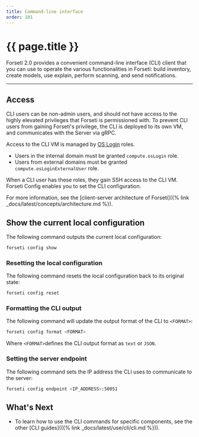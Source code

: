 ```yaml
---
title: Command-line interface
order: 101
---
```


# {{ page.title }}

Forseti 2.0 provides a convenient command-line interface (CLI) client
that you can use to operate the various functionalities in Forseti:
build inventory, create models, use explain, perform scanning, and
send notifications.

---

## Access

CLI users can be non-admin users, and should not have access to the highly
elevated privileges that Forseti is permissioned with. To prevent CLI users
from gaining Forseti's privilege, the CLI is deployed to its own VM,
and communicates with the Server via gRPC.

Access to the CLI VM is managed by [OS Login](https://cloud.google.com/compute/docs/instances/managing-instance-access) roles.

* Users in the internal domain must be granted `compute.osLogin` role.
* Users from external domains must be granted `compute.osLoginExternalUser` role.

When a CLI user has these roles, they gain SSH access to the CLI VM.
Forseti Config enables you to set the CLI configuration.

For more information, see the [client-server architecture of Forseti]({% link _docs/latest/concepts/architecture.md %}).

## Show the current local configuration

The following command outputs the current local configuration:

```bash
forseti config show
```

### Resetting the local configuration

The following command resets the local configuration back to its original state:

```bash
forseti config reset
```

### Formatting the CLI output

The following command will update the output format of the CLI to `<FORMAT>`:

```bash
forseti config format <FORMAT>
```

Where `<FORMAT>`defines the CLI output format as `text` or `JSON`.

### Setting the server endpoint

The following command sets the IP address the CLI uses to communicate to the server:

```bash
forseti config endpoint <IP_ADDRESS>:50051
```

## What's Next

*  To learn how to use the CLI commands for specific components, see the other [CLI guides](({% link _docs/latest/use/cli/cli.md %})).
